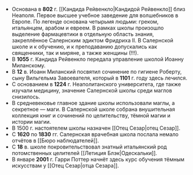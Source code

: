 - Основана в **802** г. [[Кандида Рейвенкло|Кандидой Рейвенкло]] близ Неаполя. Первое высшее учебное заведение для волшебников в Европе. По легенде основана четырьмя людьми: греком, итальянцем, арабом и евреем. В рамках школы произошло выделение фармацевтики в отдельную область знания, закреплённое Салернским эдиктом Фридриха II. В Салернской школе и к обучению, и к преподаванию допускались как священники, так и миряне, а также женщины (!!!).
- В **1055** г. Кандида Рейвенкло передала управление школой Иоанну Миланскому.
- В **12** в. Иоанн Миланский посвятил сочинение по гигиене Роберту, сыну Вильгельма Завоевателя, который в **1101** г. году здесь лечился.
- С основанием в **1224** г. Неаполитанского университета, где также изучали медицину, значение Салернской школы среди маглов снизилось.
- В средневековье главное здание школы использовали маглы, а секретное — маги. В Салернской школе собрана внушительная коллекция книг и сочинений по целительству, тёмной магии и истории магии.
- В 1500 г. настоятелем школы назначен [[Отец Сезар|отец Сезар]].
- С **1620** по **1830** гг. Салернская врачебная школа послала немало отчётов в [[Бюро наблюдателей]].
- С **18** в. школе покровительствовал знатный итальянский род потомственных целителей [[Летиция Блэк|Одескальки]].
- В январе **2001** г. Гарри Поттер начнёт здесь курс обучения тёмным искусствам у [[Отец Сезар|отца Сезара]].